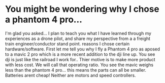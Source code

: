 # You might be wondering why I chose a phantom 4 pro...

I'm glad you asked... I plan to teach you what I have learned through my experiences as a drone pilot, and share my perspective from a a freight train engineer/conductor stand point. reasons I chose certain hardware/software. First let me tell you why I fly a Phantom 4 pro as aposed to a mavic 2 pro which is a more recent addition to the dji line up. You see dji is just like the railroad I work for.. Thier motive is to make more product with less cost. We will call that operating ratio. You see the mavic weighs less than the phantom 4 pro... this means the parts can all be smaller. Batteries arent cheap! Neither are motors and speed controllers.
